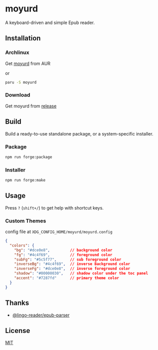 # moyurd
A keyboard-driven and simple Epub reader.

## Installation

### Archlinux

Get [moyurd](https://aur.archlinux.org/packages/moyurd) from AUR

or

```sh
paru -S moyurd
```

### Download

Get moyurd from [release](https://github.com/liuhq/moyurd/releases)

## Build

Build a ready-to-use standalone package, or a system-specific installer.

### Package

```sh
npm run forge:package
```

### Installer

```sh
npm run forge:make
```

## Usage

Press `?` (`shift+/`) to get help with shortcut keys.

### Custom Themes

config file at `XDG_CONFIG_HOME/moyurd/moyurd.config`

```json
{
  "colors": {
    "bg": "#dce0e8",         // background color
    "fg": "#4c4f69",         // foreground color
    "subFg": "#5c5f77",      // sub foreground color
    "inverseBg": "#4c4f69",  // inverse Background color
    "inverseFg": "#dce0e8",  // inverse foreground color
    "shadow": "#00000030",   // shadow color under the toc panel
    "accent": "#7287fd"      // primary theme color
  }
}

```

<!-- ## Support -->



<!-- ## Contributing -->



<!-- ## Changelog -->

<!-- You can check the [Changelog](./CHANGELOG.md) here. -->

## Thanks

- [@lingo-reader/epub-parser](https://github.com/hhk-png/lingo-reader)

## License

[MIT](./LICENSE)

